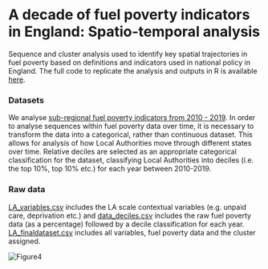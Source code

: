 # A decade of fuel poverty indicators in England: Spatio-temporal analysis
Sequence and cluster analysis used to identify key spatial trajectories in fuel poverty based on definitions and indicators used in national policy in England. The full code to replicate the analysis and outputs in R is available [here](https://github.com/CaitHRobinson/decade-of-fuel-poverty/blob/main/TenYears.Rmd).

### Datasets
We analyse [sub-regional fuel poverty indicators from 2010 - 2019](https://www.gov.uk/government/collections/fuel-poverty-sub-regional-statistics). In order to analyse sequences within fuel poverty data over time, it is necessary to transform the data into a categorical, rather than continuous dataset. This allows for analysis of how Local Authorities move through different states over time. Relative deciles are selected as an appropriate categorical classification for the dataset, classifying Local Authorities into deciles (i.e. the top 10%, top 10% etc.) for each year between 2010-2019. 

### Raw data
[LA_variables.csv](https://github.com/CaitHRobinson/decade-of-fuel-poverty/blob/main/LA_variables.csv) includes the LA scale contextual variables (e.g. unpaid care, deprivation etc.) and
[data_deciles.csv](https://github.com/CaitHRobinson/decade-of-fuel-poverty/blob/main/data_deciles.csv) includes the raw fuel poverty data (as a percentage) followed by a decile classification for each year.
[LA_finaldataset.csv](https://github.com/CaitHRobinson/decade-of-fuel-poverty/blob/main/LA_finaldataset.csv) includes all variables, fuel poverty data and the cluster assigned.

![Figure4](https://user-images.githubusercontent.com/57355504/236172237-bcea9eff-b136-480f-849a-d7c588e77029.png)
